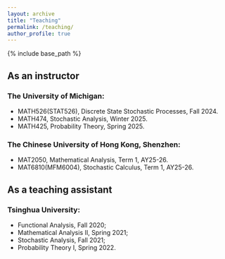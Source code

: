 ```yaml
---
layout: archive
title: "Teaching"
permalink: /teaching/
author_profile: true
---
```


{% include base_path %}

## As an instructor


### The University of Michigan:

- MATH526(STAT526), Discrete State Stochastic Processes, Fall 2024.
- MATH474, Stochastic Analysis, Winter 2025.
- MATH425, Probability Theory, Spring 2025.

### The Chinese University of Hong Kong, Shenzhen:

- MAT2050, Mathematical Analysis, Term 1, AY25-26.
- MAT6810(MFM6004), Stochastic Calculus, Term 1, AY25-26.


## As a teaching assistant

### Tsinghua University:

- Functional Analysis, Fall 2020;
- Mathematical Analysis II, Spring 2021;
- Stochastic Analysis, Fall 2021;
- Probability Theory I, Spring 2022.
